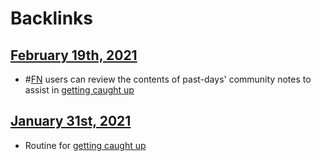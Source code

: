 
# Backlinks
## [February 19th, 2021](<February 19th, 2021.md>)
- #[FN](<FN.md>) users can review the contents of past-days' community notes to assist in [getting caught up](<getting caught up.md>)

## [January 31st, 2021](<January 31st, 2021.md>)
- Routine for [getting caught up](<getting caught up.md>)

